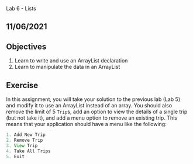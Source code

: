 Lab 6 - Lists

## 11/06/2021

## Objectives

1.  Learn to write and use an ArrayList declaration
2.  Learn to manipulate the data in an ArrayList

## Exercise

In this assignment, you will take your solution to the previous lab (Lab 5) and modify it to use an ArrayList instead of an array. You should also remove the limit of 5 `Trip`s, add an option to view the details of a single trip (but not take it), and add a menu option to remove an existing trip. This means that your application should have a menu like the following:

```java
1. Add New Trip
2. Remove Trip
3. View Trip
4. Take All Trips
5. Exit
```
